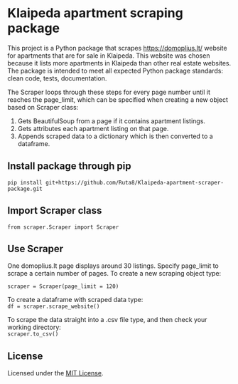 # Klaipeda apartment scraping package

This project is a Python package that scrapes https://domoplius.lt/ website for apartments that are for sale in Klaipeda.
This website was chosen because it lists more apartments in Klaipeda than other real estate websites. 
The package is intended to meet all expected Python package standards: clean code, tests, documentation.

The Scraper loops through these steps for every page number until it reaches the page_limit, which can be specified when creating a new object based on Scraper class:
1. Gets BeautifulSoup from a page if it contains apartment listings.
2. Gets attributes each apartment listing on that page.
3. Appends scraped data to a dictionary which is then converted to a dataframe.

## Install package through pip

`pip install git+https://github.com/Ruta8/Klaipeda-apartment-scraper-package.git`

## Import Scraper class
`from scraper.Scraper import Scraper`

## Use Scraper
One domoplius.lt page displays around 30 listings. Specify page_limit to scrape a certain number of pages. 
To create a new scraping object type:<br>

`scraper = Scraper(page_limit = 120)`<br>

To create a dataframe with scraped data type:<br>
`df = scraper.scrape_website()`<br>

To scrape the data straight into a .csv file type, and then check your working directory: <br>
`scraper.to_csv()`<br>

## License
Licensed under the [MIT License](./LICENSE).

